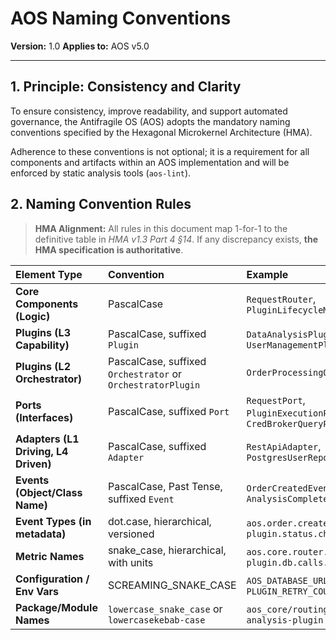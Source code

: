 # AOS Naming Conventions

**Version:** 1.0
**Applies to:** AOS v5.0

---

## 1. Principle: Consistency and Clarity

To ensure consistency, improve readability, and support automated governance, the Antifragile OS (AOS) adopts the mandatory naming conventions specified by the Hexagonal Microkernel Architecture (HMA).

Adherence to these conventions is not optional; it is a requirement for all components and artifacts within an AOS implementation and will be enforced by static analysis tools (`aos-lint`).

## 2. Naming Convention Rules

> **HMA Alignment:**  All rules in this document map 1-for-1 to the definitive table in *HMA v1.3 Part 4 §14*.  If any discrepancy exists, **the HMA specification is authoritative**.

| Element Type                       | Convention                                                               | Example                                                     |
| :--------------------------------- | :----------------------------------------------------------------------- | :---------------------------------------------------------- |
| **Core Components (Logic)**        | PascalCase                                                               | `RequestRouter`, `PluginLifecycleManager`                   |
| **Plugins (L3 Capability)**        | PascalCase, suffixed `Plugin`                                            | `DataAnalysisPlugin`, `UserManagementPlugin`                |
| **Plugins (L2 Orchestrator)**      | PascalCase, suffixed `Orchestrator` or `OrchestratorPlugin`              | `OrderProcessingOrchestrator`                               |
| **Ports (Interfaces)**             | PascalCase, suffixed `Port`                                              | `RequestPort`, `PluginExecutionPort`, `CredBrokerQueryPort` |
| **Adapters (L1 Driving, L4 Driven)** | PascalCase, suffixed `Adapter`                                           | `RestApiAdapter`, `PostgresUserRepositoryAdapter`           |
| **Events (Object/Class Name)**     | PascalCase, Past Tense, suffixed `Event`                                 | `OrderCreatedEvent`, `AnalysisCompletedEvent`               |
| **Event Types (in metadata)**      | dot.case, hierarchical, versioned                                        | `aos.order.created.v1`, `plugin.status.changed.v1`          |
| **Metric Names**                   | snake_case, hierarchical, with units                                     | `aos.core.router.requests.total`, `plugin.db.calls.ms`      |
| **Configuration / Env Vars**       | SCREAMING_SNAKE_CASE                                                     | `AOS_DATABASE_URL`, `PLUGIN_RETRY_COUNT`                    |
| **Package/Module Names**           | `lowercase_snake_case` or `lowercasekebab-case`                          | `aos_core/routing`, `data-analysis-plugin`                  | 
